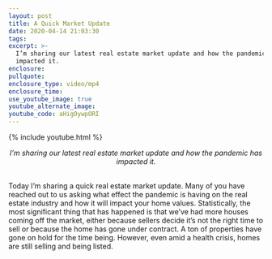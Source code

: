 ```yaml
---
layout: post
title: A Quick Market Update
date: 2020-04-14 21:03:30
tags:
excerpt: >-
  I’m sharing our latest real estate market update and how the pandemic has
  impacted it.
enclosure:
pullquote:
enclosure_type: video/mp4
enclosure_time:
use_youtube_image: true
youtube_alternate_image:
youtube_code: aHigOywpORI
---
```


{% include youtube.html %}

<center><em>I’m sharing our latest real estate market update and how the pandemic has impacted it.</em></center>
&nbsp;

Today I’m sharing a quick real estate market update. Many of you have reached out to us asking what effect the pandemic is having on the real estate industry and how it will impact your home values. Statistically, the most significant thing that has happened is that we’ve had more houses coming off the market, either because sellers decide it’s not the right time to sell or because the home has gone under contract. A ton of properties have gone on hold for the time being. However, even amid a health crisis, homes are still selling and being listed.&nbsp;